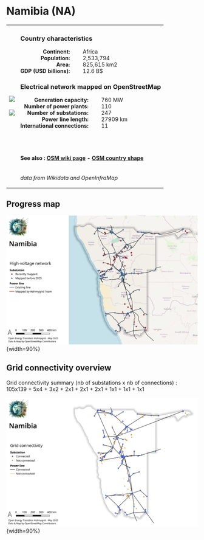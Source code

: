 # Namibia (NA)

<table width="90%">
<tr>
<td>
<img src="https://upload.wikimedia.org/wikipedia/commons/0/00/Flag_of_Namibia.svg" width="250">
<br><br>
<img src="https://upload.wikimedia.org/wikipedia/commons/d/d4/Namibia_%28orthographic_projection%29.svg" width="250"></td>
<td>
<h3>Country characteristics</h3>
<div style="display: inline-block;text-align:right;margin-right:30px;font-weight: bold;">
Continent:<br>Population:<br>Area:<br>GDP (USD billions):
</div>
<div style="display: inline-block;">
Africa<br>2,533,794<br>825,615 km2<br>12.6 B$
</div>
<h3>Electrical network mapped on OpenStreetMap</h3>
<div style="display: inline-block;text-align:right;margin-right:30px;font-weight: bold;">Generation capacity:<br>
Number of power plants:<br>
Number of substations:<br>
Power line length:<br>
International connections:<br>
</div>
<div style="display: inline-block;">760 MW<br>
110<br>
247<br>
27909 km<br>
11<br>
</div>

<br><br><h4>See also :
<a href="https://wiki.openstreetmap.org/wiki/Power_networks/Namibia" target="_blank">OSM wiki page</a> -
<a href="https://openstreetmap.org/relation/195266" target="_blank">OSM country shape</a>
</h4>

<br><i>data from Wikidata and OpenInfraMap</i>
</td>
</tr>
</table>


## Progress map

![Map](../images/maps_countries/NA/high-voltage-network.png){width=90%}



## Grid connectivity overview

Grid connectivity summary (nb of substations x nb of connections) :<br>105x139 + 5x4 + 3x2 + 2x1 + 2x1 + 2x1 + 1x1 + 1x1 + 1x1

![Map](../images/maps_countries/NA/grid-connectivity.png){width=90%}

